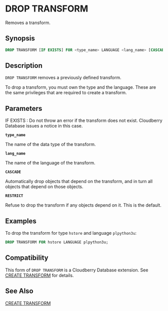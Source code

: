 # DROP TRANSFORM

Removes a transform.

## Synopsis

```sql
DROP TRANSFORM [IF EXISTS] FOR <type_name> LANGUAGE <lang_name> [CASCADE | RESTRICT]
```

## Description

`DROP TRANSFORM` removes a previously defined transform.

To drop a transform, you must own the type and the language. These are the same privileges that are required to create a transform.

## Parameters

IF EXISTS
:   Do not throw an error if the transform does not exist. Cloudberry Database issues a notice in this case.

**`type_name`**

The name of the data type of the transform.

**`lang_name`**

The name of the language of the transform.

**`CASCADE`**

Automatically drop objects that depend on the transform, and in turn all objects that depend on those objects.

**`RESTRICT`**

Refuse to drop the transform if any objects depend on it. This is the default.

## Examples

To drop the transform for type `hstore` and language `plpython3u`:

``` sql
DROP TRANSFORM FOR hstore LANGUAGE plpython3u;
```

## Compatibility

This form of `DROP TRANSFORM` is a Cloudberry Database extension. See [CREATE TRANSFORM](/docs/sql-statements/sql-stmt-create-transform.md) for details.

## See Also

[CREATE TRANSFORM](/docs/sql-statements/sql-stmt-create-transform.md)



